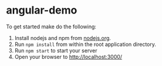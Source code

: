 angular-demo
===========

To get started make do the following:

1. Install nodejs and npm from [nodejs.org](http://nodejs.org).
2. Run `npm install` from within the root application directory.
3. Run `npm start` to start your server
4. Open your browser to [http://localhost:3000/](http://localhost:3000/)